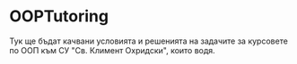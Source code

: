 # OOPTutoring
Тук ще бъдат качвани условията и решенията на задачите за курсовете по ООП към СУ "Св. Климент Охридски", които водя.
